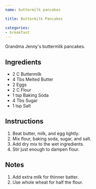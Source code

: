 ```yaml
---
name: buttermilk pancakes

title: Buttermilk Pancakes

categories:
- breakfast
---
```


Grandma Jenny's buttermilk pancakes.

## Ingredients
- 2 C   Buttermilk
- 4 Tbs Melted Butter
- 2     Eggs
- 2 C   Flour
- 1 tsp Baking Soda
- 4 Tbs Sugar
- 1 tsp Salt

## Instructions
1. Beat butter, milk, and egg lightly.
1. Mix flour, baking soda, sugar, and salt.
1. Add dry mix to the wet ingredients.
1. Stir just enough to dampen flour.

## Notes
1. Add extra milk for thinner batter.
1. Use whole wheat for half the flour.
